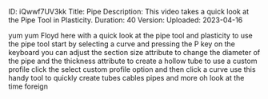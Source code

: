 ID: iQwwf7UV3kk
Title: Pipe
Description: This video takes a quick look at the Pipe Tool in Plasticity.
Duration: 40
Version: 
Uploaded: 2023-04-16

yum yum Floyd here with a quick look at
the pipe tool and plasticity to use the
pipe tool start by selecting a curve and
pressing the P key on the keyboard you
can adjust the section size attribute to
change the diameter of the pipe and the
thickness attribute to create a hollow
tube
to use a custom profile click the select
custom profile option and then click a
curve use this handy tool to quickly
create tubes cables pipes and more oh
look at the time
foreign
